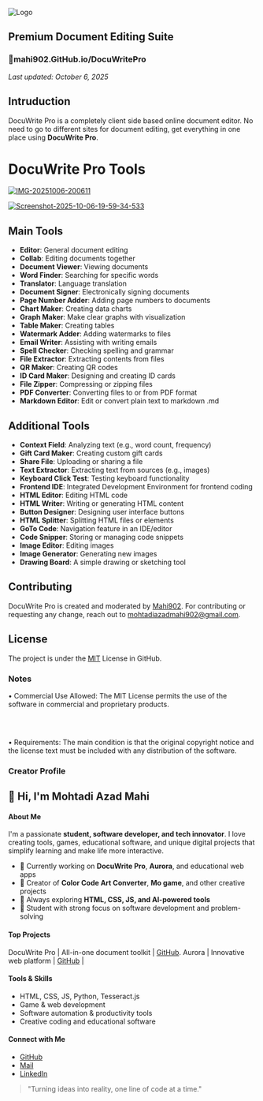 
![Logo](https://i.ibb.co.com/svPG5YGf/unnamed.png)

## Premium Document Editing Suite



### 🔹mahi902.GitHub.io/DocuWritePro
_Last updated: October 6, 2025_

## Intruduction

DocuWrite Pro is a completely client side based online document editor. No need to go to different sites for document editing, get everything in one place using **DocuWrite Pro**.

# DocuWrite Pro Tools

[![IMG-20251006-200611](https://i.ibb.co/RTdS7Dkt/IMG-20251006-200611.jpg)](https://ibb.co.com/23H65k1R)

[![Screenshot-2025-10-06-19-59-34-533](https://i.ibb.co/C3DVkdRv/Screenshot-2025-10-06-19-59-34-533-com-android-chrome-edit.jpg)](https://ibb.co.com/v6RL750m)

## Main Tools
- **Editor**: General document editing
- **Collab**: Editing documents together
- **Document Viewer**: Viewing documents
- **Word Finder**: Searching for specific words
- **Translator**: Language translation
- **Document Signer**: Electronically signing documents
- **Page Number Adder**: Adding page numbers to documents
- **Chart Maker**: Creating data charts
- **Graph Maker**: Make clear graphs with visualization
- **Table Maker**: Creating tables
- **Watermark Adder**: Adding watermarks to files
- **Email Writer**: Assisting with writing emails
- **Spell Checker**: Checking spelling and grammar
- **File Extractor**: Extracting contents from files
- **QR Maker**: Creating QR codes
- **ID Card Maker**: Designing and creating ID cards
- **File Zipper**: Compressing or zipping files
- **PDF Converter**: Converting files to or from PDF format
- **Markdown Editor**: Edit or convert plain text to markdown .md

## Additional Tools
- **Context Field**: Analyzing text (e.g., word count, frequency)
- **Gift Card Maker**: Creating custom gift cards
- **Share File**: Uploading or sharing a file
- **Text Extractor**: Extracting text from sources (e.g., images)
- **Keyboard Click Test**: Testing keyboard functionality
- **Frontend IDE**: Integrated Development Environment for frontend coding
- **HTML Editor**: Editing HTML code
- **HTML Writer**: Writing or generating HTML content
- **Button Designer**: Designing user interface buttons
- **HTML Splitter**: Splitting HTML files or elements
- **GoTo Code**: Navigation feature in an IDE/editor
- **Code Snipper**: Storing or managing code snippets
- **Image Editor**: Editing images
- **Image Generator**: Generating new images
- **Drawing Board**: A simple drawing or sketching tool


## Contributing

DocuWrite Pro is created and moderated by [Mahi902](https://github.com/Mahi902/). For contributing or requesting any change, reach out to mohtadiazadmahi902@gmail.com. 


## License

The project is under the [MIT](https://choosealicense.com/licenses/mit/) License in GitHub. 

### Notes
• Commercial Use Allowed: The MIT License permits the use of the software in commercial and proprietary products.
##### ‎  
• Requirements: The main condition is that the original copyright notice and the license text must be included with any distribution of the software.



### Creator Profile 
## 👋 Hi, I'm Mohtadi Azad Mahi

#### About Me
I'm a passionate **student, software developer, and tech innovator**. I love creating tools, games, educational software, and unique digital projects that simplify learning and make life more interactive.  

- 🔹 Currently working on **DocuWrite Pro**, **Aurora**, and educational web apps  
- 🔹 Creator of **Color Code Art Converter**, **Mo game**, and other creative projects  
- 🔹 Always exploring **HTML, CSS, JS, and AI-powered tools**  
- 🔹 Student with strong focus on software development and problem-solving  

####  Top Projects
DocuWrite Pro | All-in-one document toolkit | [GitHub](https://github.com/Mahi902/DocuWritePro). Aurora | Innovative web platform | [GitHub](https://github.com/Mahi902/Aurora) |


#### Tools & Skills
- HTML, CSS, JS, Python, Tesseract.js  
- Game & web development  
- Software automation & productivity tools  
- Creative coding and educational software  

####  Connect with Me
- [GitHub](https://github.com/Mahi902)  
- [Mail](mohtadiazadmahi902@gmail.com)  
- [LinkedIn](https://lnkd.in/gedVbbKP)  

> "Turning ideas into reality, one line of code at a time."  
